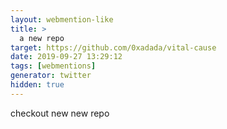 ```yaml
---
layout: webmention-like
title: >
  a new repo
target: https://github.com/0xadada/vital-cause
date: 2019-09-27 13:29:12
tags: [webmentions]
generator: twitter
hidden: true
---
```


checkout new new repo
